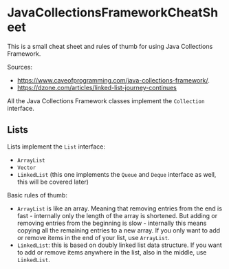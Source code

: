 # JavaCollectionsFrameworkCheatSheet
This is a small cheat sheet and rules of thumb for using Java Collections Framework.

Sources:
* https://www.caveofprogramming.com/java-collections-framework/.
* https://dzone.com/articles/linked-list-journey-continues

All the Java Collections Framework classes implement the ```Collection``` interface.

## Lists

Lists implement the ```List``` interface:
* ```ArrayList```
* ```Vector```
* ```LinkedList``` (this one implements the ```Queue``` and ```Deque``` interface as well, this will be covered later)

Basic rules of thumb:
* ```ArrayList``` is like an array. Meaning that removing entries from the end is fast - internally only the length of the array is shortened. But adding or removing entries from the beginning is slow - internally this means copying all the remaining entries to a new array. If you only want to add or remove items in the end of your list, use ```ArrayList```.
* ```LinkedList```: this is based on doubly linked list data structure. If you want to add or remove items anywhere in the list, also in the middle, use ```LinkedList```. 
